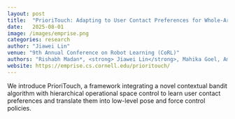 ```yaml
---
layout: post
title:  "PrioriTouch: Adapting to User Contact Preferences for Whole-Arm Physical Human-Robot Interaction"
date:   2025-08-01
image: /images/emprise.png
categories: research
author: "Jiawei Lin"
venue: "9th Annual Conference on Robot Learning (CoRL)"
authors: "Rishabh Madan*, <strong> Jiawei Lin</strong>, Mahika Goel, Amber Li, Angchen Xie, Xiaoyu Liang, Marcus Lee, Justin Guo, Pranav N. Thakkar, Rohan Banerjee, Jose Barreiros, Kate Tsui, Tom Silver, Tapomayukh Bhattacharjee"
website: https://emprise.cs.cornell.edu/prioritouch/
---
```

We introduce PrioriTouch, a framework integrating a novel contextual bandit algorithm with hierarchical operational space control to learn user contact preferences and translate them into low-level pose and force control policies.
